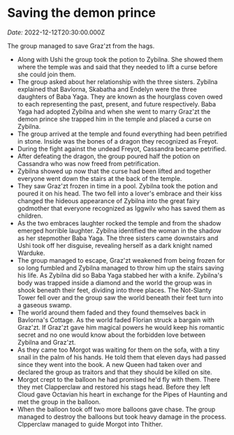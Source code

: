 # Saving the demon prince

*Date:* 2022-12-12T20:30:00.000Z

The group managed to save Graz'zt from the hags.

* Along with Ushi the group took the potion to Zybilna. She showed them where the temple was and said that they needed to lift a curse before she could join them.
* The group asked about her relationship with the three sisters. Zybilna explained that Bavlorna, Skabatha and Endelyn were the three daughters of Baba Yaga. They are known as the hourglass coven owed to each representing the past, present, and future respectively. Baba Yaga had adopted Zybilna and when she went to marry Graz'zt the demon prince she trapped him in the temple and placed a curse on Zybilna.
* The group arrived at the temple and found everything had been petrified in stone. Inside was the bones of a dragon they recognized as Freyot.
* During the fight against the undead Freyot, Cassandra became petrified.
* After defeating the dragon, the group poured half the potion on Cassandra who was now freed from petrification.
* Zybilna showed up now that the curse had been lifted and together everyone went down the stairs at the back of the temple.
* They saw Graz'zt frozen in time in a pool. Zybilna took the potion and poured it on his head. The two fell into a lover's embrace and their kiss changed the hideous appearance of Zybilna into the great fairy godmother that everyone recognized as Iggwilv who has saved them as children.
* As the two embraces laughter rocked the temple and from the shadow emerged horrible laughter. Zybilna identified the woman in the shadow as her stepmother Baba Yaga. The three sisters came downstairs and Ushi took off her disguise, revealing herself as a dark knight named Warduke.
* The group managed to escape, Graz'zt weakened from being frozen for so long fumbled and Zybilna managed to throw him up the stairs saving his life. As Zybilna did so Baba Yaga stabbed her with a knife. Zybilna's body was trapped inside a diamond and the world the group was in shook beneath their feet, dividing into three places. The Not-Slanty Tower fell over and the group saw the world beneath their feet turn into a gaseous swamp.
* The world around them faded and they found themselves back in Bavlorna's Cottage. As the world faded Florian struck a bargain with Graz'zt. If Graz'zt gave him magical powers he would keep his romantic secret and no one would know about the forbidden love between Zybilna and Graz'zt.
* As they came too Morgot was waiting for them on the sofa, with a tiny snail in the palm of his hands. He told them that eleven days had passed since they went into the book. A new Queen had taken over and declared the group as traitors and that they should be killed on site.
* Morgot crept to the balloon he had promised he'd fly with them. There they met Clapperclaw and restored his stags head. Before they left Cloud gave Octavian his heart in exchange for the Pipes of Haunting and met the group in the balloon.
* When the balloon took off two more balloons gave chase. The group managed to destroy the balloons but took heavy damage in the process. Clpperclaw managed to guide Morgot into Thither.